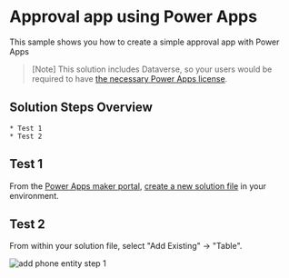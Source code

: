 # Approval app using Power Apps

This sample shows you how to create a simple approval app with Power Apps

> [Note]
> This solution includes Dataverse, so your users would be required to have [the necessary Power Apps license](https://docs.microsoft.com/en-us/power-platform/admin/powerapps-flow-licensing-faq#how-is-microsoft-power-apps-and-power-automate-licensed).
   
## Solution Steps Overview

    * Test 1
    * Test 2 

## Test 1

From the [Power Apps maker portal](https://make.powerapps.com/), [create a new solution file](https://docs.microsoft.com/en-us/powerapps/maker/data-platform/create-solution) in your environment.

## Test 2

From within your solution file, select "Add Existing" -> "Table".

![add phone entity step 1](files/images/addExistingTable1.jpg)
